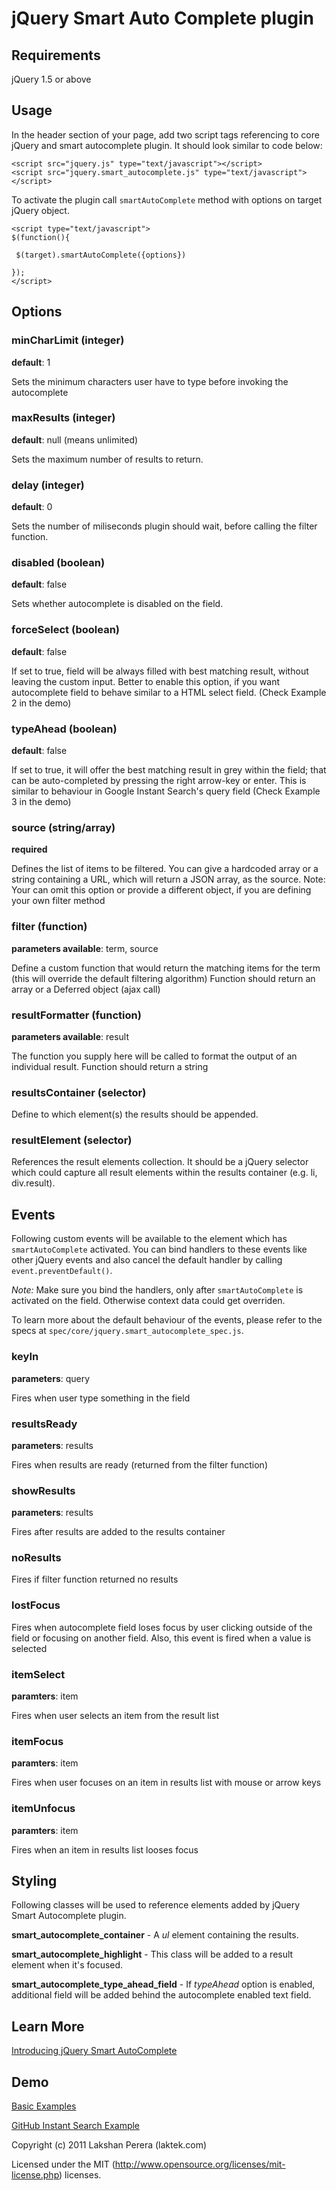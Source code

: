 jQuery Smart Auto Complete plugin 
=================================
 
## Requirements

jQuery 1.5 or above

## Usage

In the header section of your page, add two script tags referencing to core jQuery and smart autocomplete plugin. It should look similar to code below:

    <script src="jquery.js" type="text/javascript"></script>
    <script src="jquery.smart_autocomplete.js" type="text/javascript"></script>

To activate the plugin call `smartAutoComplete` method with options on target jQuery object. 

    <script type="text/javascript">
    $(function(){

     $(target).smartAutoComplete({options})

    });
    </script>

## Options

### minCharLimit (integer)

**default**: 1

Sets the minimum characters user have to type before invoking the autocomplete 

### maxResults (integer)

**default**: null (means unlimited)

Sets the maximum number of results to return.

### delay (integer)

**default**: 0

Sets the number of miliseconds plugin should wait, before calling the filter function. 

### disabled (boolean)

**default**: false

Sets whether autocomplete is disabled on the field.

### forceSelect (boolean)

**default**: false

If set to true, field will be always filled with best matching result, without leaving the custom input.
Better to enable this option, if you want autocomplete field to behave similar to a HTML select field. (Check Example 2 in the demo)

### typeAhead (boolean)

**default**: false

If set to true, it will offer the best matching result in grey within the field; that can be auto-completed by pressing the right arrow-key or enter.
This is similar to behaviour in Google Instant Search's query field (Check Example 3 in the demo) 


### source  (string/array)

**required**

Defines the list of items to be filtered. You can give a hardcoded array or a string containing a URL, which will return a JSON array, as the source.
Note: Your can omit this option or provide a different object, if you are defining your own filter method 

### filter (function)

**parameters available**: term, source 

Define a custom function that would return the matching items for the term (this will override the default filtering algorithm)
Function should return an array or a Deferred object (ajax call)

### resultFormatter (function) 

**parameters available**: result 

The function you supply here will be called to format the output of an individual result.
Function should return a string

### resultsContainer (selector) 

Define to which element(s) the results should be appended.

### resultElement (selector) 

References the result elements collection. It should be a jQuery selector which could capture all result elements within the results container (e.g. li, div.result).

## Events

Following custom events will be available to the element which has `smartAutoComplete` activated. You can bind handlers to these events like other jQuery events and also cancel the default handler by calling `event.preventDefault()`.

*Note:* Make sure you bind the handlers, only after `smartAutoComplete` is activated on the field. Otherwise context data could get overriden.

To learn more about the default behaviour of the events, please refer to the specs at `spec/core/jquery.smart_autocomplete_spec.js`.

### keyIn

**parameters**: query 

Fires when user type something in the field 

### resultsReady

**parameters**: results

Fires when results are ready (returned from the filter function) 

### showResults

**parameters**: results

Fires after results are added to the results container 

### noResults

Fires if filter function returned no results

### lostFocus 

Fires when autocomplete field loses focus by user clicking outside of the field or focusing on another field. Also, this event is fired when a value is selected

### itemSelect

**paramters**: item

Fires when user selects an item from the result list 

### itemFocus

**paramters**: item

Fires when user focuses on an item in results list with mouse or arrow keys

### itemUnfocus

**paramters**: item

Fires when an item in results list looses focus

## Styling 

Following classes will be used to reference elements added by jQuery Smart Autocomplete plugin.

**smart_autocomplete_container** - A *ul* element containing the results.

**smart_autocomplete_highlight** - This class will be added to a result element when it's focused.  

**smart_autocomplete_type_ahead_field** - If *typeAhead* option is enabled, additional field will be added behind the autocomplete enabled text field. 

## Learn More

[Introducing jQuery Smart AutoComplete](http://laktek.com/2011/03/03/introducing-jquery-smart-autocomplete/)

## Demo 

[Basic Examples](http://laktek.github.com/jQuery-Smart-Auto-Complete/demo/index.html)

[GitHub Instant Search Example](http://laktek.github.com/jQuery-Smart-Auto-Complete/demo/github_instant)


Copyright (c) 2011 Lakshan Perera (laktek.com)

Licensed under the MIT (http://www.opensource.org/licenses/mit-license.php) licenses.

